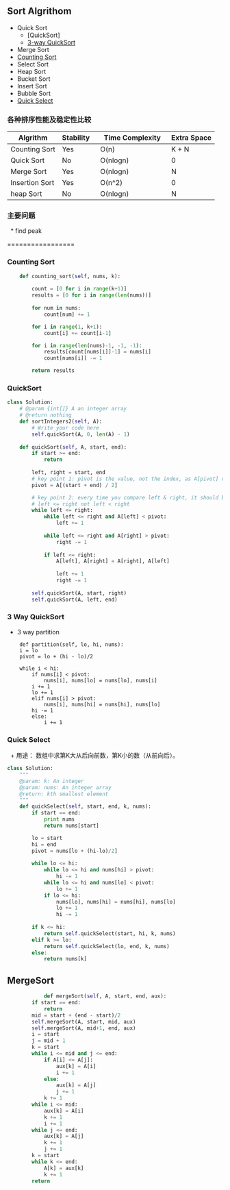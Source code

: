 ## Sort Algrithom ##
   * Quick Sort
      * [QuickSort]
      * [3-way QuickSort](#3-Way-QuickSort)
   * Merge Sort
   * [Counting Sort](#counting-sort)
   * Select Sort
   * Heap Sort
   * Bucket Sort
   * Insert Sort
   * Bubble Sort
   * [Quick Select](#quick-select)

### 各种排序性能及稳定性比较 ###
| Algrithm    | Stability  |   Time Complexity   | Extra Space |
| ------------- | ---------- | -----------------   | ------------|
| Counting Sort | Yes | O(n) | K + N |
| Quick Sort    | No | O(nlogn) | 0 |
| Merge Sort    | Yes | O(nlogn) | N |
| Insertion Sort    | Yes | O(n^2) | 0 |
| heap Sort    | No | O(nlogn) | N | 

### 主要问题 ###
   * find peak


=================
### Counting Sort ###
```python
    def counting_sort(self, nums, k):
        
        count = [0 for i in range(k+1)]
        results = [0 for i in range(len(nums))]
        
        for num in nums:
            count[num] += 1

        for i in range(1, k+1):
            count[i] += count[i-1]

        for i in range(len(nums)-1, -1, -1):
            results[count[nums[i]]-1] = nums[i]
            count[nums[i]] -= 1

        return results
```
### QuickSort ###

```python
class Solution:
    # @param {int[]} A an integer array
    # @return nothing
    def sortIntegers2(self, A):
        # Write your code here
        self.quickSort(A, 0, len(A) - 1)
    
    def quickSort(self, A, start, end):
        if start >= end:
            return
        
        left, right = start, end
        # key point 1: pivot is the value, not the index, as A[pivot] value will be CHANGED!!!
        pivot = A[(start + end) / 2]

        # key point 2: every time you compare left & right, it should be 
        # left <= right not left < right
        while left <= right:
            while left <= right and A[left] < pivot:
                left += 1
            
            while left <= right and A[right] > pivot:
                right -= 1
            
            if left <= right:
                A[left], A[right] = A[right], A[left]
                
                left += 1
                right -= 1
        
        self.quickSort(A, start, right)
        self.quickSort(A, left, end)
```
### 3 Way QuickSort ###
   * 3 way partition
```pythion
    def partition(self, lo, hi, nums):
	i = lo
	pivot = lo + (hi - lo)/2
	
	while i < hi:
	    if nums[i] < pivot:
	    	nums[i], nums[lo] = nums[lo], nums[i]
		i += 1
		lo += 1
	    elif nums[i] > pivot:
	        nums[i], nums[hi] = nums[hi], nums[lo]
		hi -= 1
	    else:
	        i += 1
```

### Quick Select ###
   + 用途： 数组中求第K大从后向前数，第K小的数（从前向后）。
   
```python
class Solution:
    """
    @param: k: An integer
    @param: nums: An integer array
    @return: kth smallest element
    """
    def quickSelect(self, start, end, k, nums):
        if start == end:
            print nums
            return nums[start]

        lo = start
        hi = end
        pivot = nums[lo + (hi-lo)/2]
        
        while lo <= hi:
            while lo <= hi and nums[hi] > pivot:
                hi -= 1
            while lo <= hi and nums[lo] < pivot:
                lo += 1
            if lo <= hi:
            	nums[lo], nums[hi] = nums[hi], nums[lo]
            	lo += 1
            	hi -= 1
        
        if k <= hi:
            return self.quickSelect(start, hi, k, nums)
        elif k >= lo:
            return self.quickSelect(lo, end, k, nums)
        else:
            return nums[k]
```
## MergeSort ##
```python
            def mergeSort(self, A, start, end, aux):
		if start == end:
			return
		mid = start + (end - start)/2
		self.mergeSort(A, start, mid, aux)
		self.mergeSort(A, mid+1, end, aux)
		i = start
		j = mid + 1
		k = start
		while i <= mid and j <= end:
			if A[i] <= A[j]:
				aux[k] = A[i]
				i += 1
			else:
				aux[k] = A[j]
				j += 1
			k += 1
		while i <= mid:
			aux[k] = A[i]
			k += 1
			i += 1
		while j <= end:
			aux[k] = A[j]
			k += 1
			j += 1
		k = start
		while k <= end:
			A[k] = aux[k]
			k += 1
		return
```
